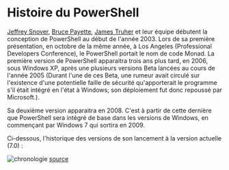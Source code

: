 # Histoire du PowerShell

[Jeffrey Snover](https://www.linkedin.com/in/jeffreysnover/), [Bruce Payette](https://www.linkedin.com/in/bruce-payette-5a27b71/), [James Truher](https://www.linkedin.com/in/jim-truher-9207171/) et leur équipe débutent la conception de PowerShell au début de l'année 2003. Lors de sa première présentation, en octobre de la même année, à Los Angeles (Professional Developers Conference), le PowerShell portait le nom de code Monad. La première version de PowerShell apparaitra trois ans plus tard, en 2006, sous Windows XP, après une plusieurs versions Beta lancées au cours de l'année 2005 (Durant l'une de ces Beta, une rumeur avait circulé sur l'existence d'une potentielle faille de sécurité qu'apporterait le programme s'il était intégré en l'état à Windows; son déploiement fut donc repoussé par Microsoft.). 

Sa deuxième version apparaitra en 2008. C'est à partir de cette dernière que PowerShell sera intégré de base dans les versions de Windows, en commençant par Windows 7 qui sortira en 2009.

Ci-dessous, l'historique des versions de son lancement à la version actuelle (7.0) :

![chronologie](https://user-images.githubusercontent.com/73824294/102168741-147f5000-3e91-11eb-8dd8-5117919f9e43.PNG)
[source](https://docs.microsoft.com/en-us/powershell/scripting/powershell-support-lifecycle?view=powershell-7.1)
